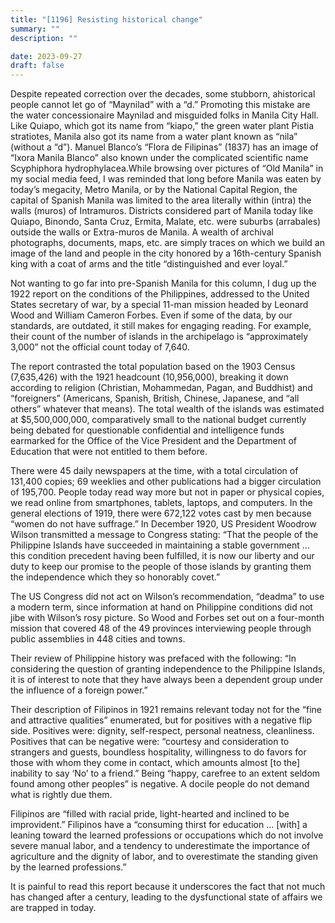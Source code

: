 ```yaml
---
title: "[1196] Resisting historical change"
summary: ""
description: ""

date: 2023-09-27
draft: false
---
```


Despite repeated correction over the decades, some stubborn, ahistorical people cannot let go of “Maynilad” with a “d.” Promoting this mistake are the water concessionaire Maynilad and misguided folks in Manila City Hall. Like Quiapo, which got its name from “kiapo,” the green water plant Pistia stratiotes, Manila also got its name from a water plant known as “nila” (without a “d”). Manuel Blanco’s “Flora de Filipinas” (1837) has an image of “Ixora Manila Blanco” also known under the complicated scientific name Scyphiphora hydrophylacea.While browsing over pictures of “Old Manila” in my social media feed, I was reminded that long before Manila was eaten by today’s megacity, Metro Manila, or by the National Capital Region, the capital of Spanish Manila was limited to the area literally within (intra) the walls (muros) of Intramuros. Districts considered part of Manila today like Quiapo, Binondo, Santa Cruz, Ermita, Malate, etc. were suburbs (arrabales) outside the walls or Extra-muros de Manila. A wealth of archival photographs, documents, maps, etc. are simply traces on which we build an image of the land and people in the city honored by a 16th-century Spanish king with a coat of arms and the title “distinguished and ever loyal.”

Not wanting to go far into pre-Spanish Manila for this column, I dug up the 1922 report on the conditions of the Philippines, addressed to the United States secretary of war, by a special 11-man mission headed by Leonard Wood and William Cameron Forbes. Even if some of the data, by our standards, are outdated, it still makes for engaging reading. For example, their count of the number of islands in the archipelago is “approximately 3,000” not the official count today of 7,640.

The report contrasted the total population based on the 1903 Census (7,635,426) with the 1921 headcount (10,956,000), breaking it down according to religion (Christian, Mohammedan, Pagan, and Buddhist) and “foreigners” (Americans, Spanish, British, Chinese, Japanese, and “all others” whatever that means). The total wealth of the islands was estimated at $5,500,000,000, comparatively small to the national budget currently being debated for questionable confidential and intelligence funds earmarked for the Office of the Vice President and the Department of Education that were not entitled to them before.

There were 45 daily newspapers at the time, with a total circulation of 131,400 copies; 69 weeklies and other publications had a bigger circulation of 195,700. People today read way more but not in paper or physical copies, we read online from smartphones, tablets, laptops, and computers. In the general elections of 1919, there were 672,122 votes cast by men because “women do not have suffrage.” In December 1920, US President Woodrow Wilson transmitted a message to Congress stating: “That the people of the Philippine Islands have succeeded in maintaining a stable government … this condition precedent having been fulfilled, it is now our liberty and our duty to keep our promise to the people of those islands by granting them the independence which they so honorably covet.”

The US Congress did not act on Wilson’s recommendation, “deadma” to use a modern term, since information at hand on Philippine conditions did not jibe with Wilson’s rosy picture. So Wood and Forbes set out on a four-month mission that covered 48 of the 49 provinces interviewing people through public assemblies in 448 cities and towns.

Their review of Philippine history was prefaced with the following: “In considering the question of granting independence to the Philippine Islands, it is of interest to note that they have always been a dependent group under the influence of a foreign power.”

Their description of Filipinos in 1921 remains relevant today not for the “fine and attractive qualities” enumerated, but for positives with a negative flip side. Positives were: dignity, self-respect, personal neatness, cleanliness. Positives that can be negative were: “courtesy and consideration to strangers and guests, boundless hospitality, willingness to do favors for those with whom they come in contact, which amounts almost [to the] inability to say ‘No’ to a friend.” Being “happy, carefree to an extent seldom found among other peoples” is negative. A docile people do not demand what is rightly due them.

Filipinos are “filled with racial pride, light-hearted and inclined to be improvident.” Filipinos have a “consuming thirst for education … [with] a leaning toward the learned professions or occupations which do not involve severe manual labor, and a tendency to underestimate the importance of agriculture and the dignity of labor, and to overestimate the standing given by the learned professions.”

It is painful to read this report because it underscores the fact that not much has changed after a century, leading to the dysfunctional state of affairs we are trapped in today.
